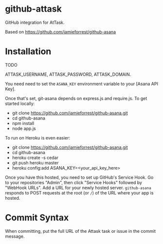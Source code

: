 github-attask
============

GitHub integration for AtTask.

Based on https://github.com/jamieforrest/github-asana

Installation
============
TODO

ATTASK_USERNAME, ATTASK_PASSWORD, ATTASK_DOMAIN.

You need need to set the `ASANA_KEY` environment variable to your [Asana API Key].

Once that's set, git-asana depends on express.js and require.js. To get started locally:  
* git clone https://github.com/jamieforrest/github-asana.git  
* cd github-asana  
* npm install  
* node app.js  


To run on Heroku is even easier:
* git clone https://github.com/jamieforrest/github-asana.git
* cd github-asana
* heroku create -s cedar
* git push heroku master
* heroku config:add ASANA_KEY=<your_api_key_here>

Once you have this hosted, you need to set up GitHub's Service Hook.  Go to your repositories "Admin",
then click "Service Hooks" followed by "WebHook URLs".  Add a URL for your newly hosted server.
`github-asana` responds to POST requests at the root (or `/`) of the URL where your app is hosted.

Commit Syntax
=============
When committing, put the full URL of the Attask task or issue in the commit message.